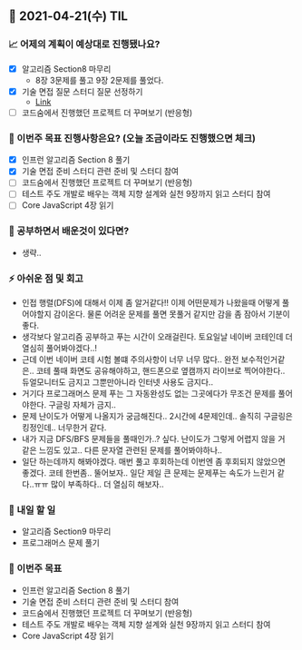 ## 📆 2021-04-21(수) TIL

### 📈 어제의 계획이 예상대로 진행됐나요?
- [x] 알고리즘 Section8 마무리
  - 8장 3문제를 풀고 9장 2문제를 풀었다.
- [x] 기술 면접 질문 스터디 질문 선정하기
  - [Link](https://github.com/Fortuna-Study/Frontend-Interview-Library/tree/main/week_5)
- [ ] 코드숨에서 진행했던 프로젝트 더 꾸며보기 (반응형)

### 🦄 이번주 목표 진행사항은요? (오늘 조금이라도 진행했으면 체크)
- [x] 인프런 알고리즘 Section 8 풀기
- [x] 기술 면접 준비 스터디 관련 준비 및 스터디 참여
- [ ] 코드숨에서 진행했던 프로젝트 더 꾸며보기 (반응형)
- [ ] 테스트 주도 개발로 배우는 객체 지향 설계와 실천 9장까지 읽고 스터디 참여
- [ ] Core JavaScript 4장 읽기

### 🤔 공부하면서 배운것이 있다면?
- 생략..

### ⚡ 아쉬운 점 및 회고
- 인접 행렬(DFS)에 대해서 이제 좀 알거같다!! 이제 어떤문제가 나왔을때 어떻게 풀어야할지 감이온다. 물론 어려운 문제를 풀면 못풀거 같지만 감을 좀 잠아서 기분이 좋다.
- 생각보다 알고리즘 공부하고 푸는 시간이 오래걸린다. 토요일날 네이버 코테인데 더 열심히 풀어봐야겠다..!
- 근데 이번 네이버 코테 시험 볼떄 주의사항이 너무 너무 많다.. 완전 보수적인거같은.. 코테 풀때 화면도 공유해야하고, 핸드폰으로 옆캠까지 라이브로 찍어야한다.. 듀얼모니터도 금지고 그뿐만아니라 인터넷 사용도 금지다..
- 거기다 프로그래머스 문제 푸는 그 자동완성도 없는 그곳에다가 무조건 문제를 풀어야한다. 구글링 자체가 금지..
- 문제 난이도가 어떻게 나올지가 궁금해진다.. 2시간에 4문제인데.. 솔직히 구글링은 킹정인데.. 너무한거 같다.
- 내가 지금 DFS/BFS 문제들을 풀때인가..? 싶다. 난이도가 그렇게 어렵지 않을 거 같은 느낌도 있고.. 다른 문자열 관련된 문제를 풀어봐야하나..
- 일단 하는데까지 해봐야겠다. 매번 풀고 후회하는데 이번엔 좀 후회되지 않았으면 좋겠다. 코테 한번좀.. 뚤어보자.. 일단 제일 큰 문제는 문제푸는 속도가 느린거 같다..ㅠㅠ 많이 부족하다.. 더 열심히 해보자..

### 🚀 내일 할 일
- 알고리즘 Section9 마무리
- 프로그래머스 문제 풀기

### 🎯 이번주 목표
- 인프런 알고리즘 Section 8 풀기
- 기술 면접 준비 스터디 관련 준비 및 스터디 참여
- 코드숨에서 진행했던 프로젝트 더 꾸며보기 (반응형)
- 테스트 주도 개발로 배우는 객체 지향 설계와 실천 9장까지 읽고 스터디 참여
- Core JavaScript 4장 읽기
